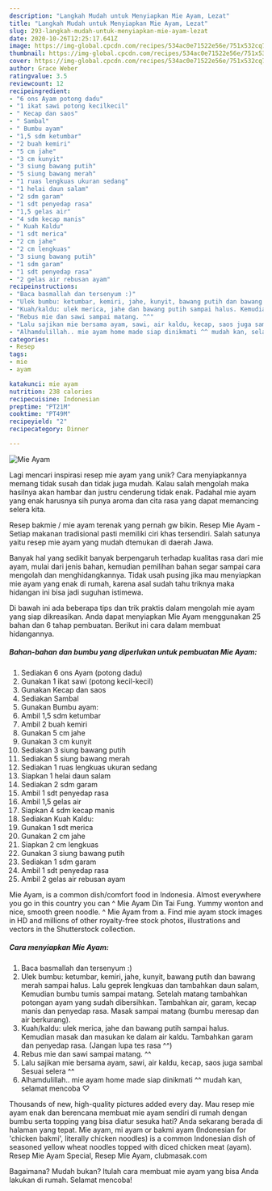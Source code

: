 ```yaml
---
description: "Langkah Mudah untuk Menyiapkan Mie Ayam, Lezat"
title: "Langkah Mudah untuk Menyiapkan Mie Ayam, Lezat"
slug: 293-langkah-mudah-untuk-menyiapkan-mie-ayam-lezat
date: 2020-10-26T12:25:17.641Z
image: https://img-global.cpcdn.com/recipes/534ac0e71522e56e/751x532cq70/mie-ayam-foto-resep-utama.jpg
thumbnail: https://img-global.cpcdn.com/recipes/534ac0e71522e56e/751x532cq70/mie-ayam-foto-resep-utama.jpg
cover: https://img-global.cpcdn.com/recipes/534ac0e71522e56e/751x532cq70/mie-ayam-foto-resep-utama.jpg
author: Grace Weber
ratingvalue: 3.5
reviewcount: 12
recipeingredient:
- "6 ons Ayam potong dadu"
- "1 ikat sawi potong kecilkecil"
- " Kecap dan saos"
- " Sambal"
- " Bumbu ayam"
- "1,5 sdm ketumbar"
- "2 buah kemiri"
- "5 cm jahe"
- "3 cm kunyit"
- "3 siung bawang putih"
- "5 siung bawang merah"
- "1 ruas lengkuas ukuran sedang"
- "1 helai daun salam"
- "2 sdm garam"
- "1 sdt penyedap rasa"
- "1,5 gelas air"
- "4 sdm kecap manis"
- " Kuah Kaldu"
- "1 sdt merica"
- "2 cm jahe"
- "2 cm lengkuas"
- "3 siung bawang putih"
- "1 sdm garam"
- "1 sdt penyedap rasa"
- "2 gelas air rebusan ayam"
recipeinstructions:
- "Baca basmallah dan tersenyum :)"
- "Ulek bumbu: ketumbar, kemiri, jahe, kunyit, bawang putih dan bawang merah sampai halus. Lalu geprek lengkuas dan tambahkan daun salam, Kemudian bumbu tumis sampai matang. Setelah matang tambahkan potongan ayam yang sudah dibersihkan. Tambahkan air, garam, kecap manis dan penyedap rasa. Masak sampai matang (bumbu meresap dan air berkurang)."
- "Kuah/kaldu: ulek merica, jahe dan bawang putih sampai halus. Kemudian masak dan masukan ke dalam air kaldu. Tambahkan garam dan penyedap rasa. (Jangan lupa tes rasa ^^)"
- "Rebus mie dan sawi sampai matang. ^^"
- "Lalu sajikan mie bersama ayam, sawi, air kaldu, kecap, saos juga sambal Sesuai selera ^^"
- "Alhamdulillah.. mie ayam home made siap dinikmati ^^ mudah kan, selamat mencoba ♡"
categories:
- Resep
tags:
- mie
- ayam

katakunci: mie ayam 
nutrition: 238 calories
recipecuisine: Indonesian
preptime: "PT21M"
cooktime: "PT49M"
recipeyield: "2"
recipecategory: Dinner

---
```



![Mie Ayam](https://img-global.cpcdn.com/recipes/534ac0e71522e56e/751x532cq70/mie-ayam-foto-resep-utama.jpg)

Lagi mencari inspirasi resep mie ayam yang unik? Cara menyiapkannya memang tidak susah dan tidak juga mudah. Kalau salah mengolah maka hasilnya akan hambar dan justru cenderung tidak enak. Padahal mie ayam yang enak harusnya sih punya aroma dan cita rasa yang dapat memancing selera kita.

Resep bakmie / mie ayam terenak yang pernah gw bikin. Resep Mie Ayam - Setiap makanan tradisional pasti memiliki ciri khas tersendiri. Salah satunya yaitu resep mie ayam yang mudah dtemukan di daerah Jawa.

Banyak hal yang sedikit banyak berpengaruh terhadap kualitas rasa dari mie ayam, mulai dari jenis bahan, kemudian pemilihan bahan segar sampai cara mengolah dan menghidangkannya. Tidak usah pusing jika mau menyiapkan mie ayam yang enak di rumah, karena asal sudah tahu triknya maka hidangan ini bisa jadi suguhan istimewa.


Di bawah ini ada beberapa tips dan trik praktis dalam mengolah mie ayam yang siap dikreasikan. Anda dapat menyiapkan Mie Ayam menggunakan 25 bahan dan 6 tahap pembuatan. Berikut ini cara dalam membuat hidangannya.

<!--inarticleads1-->

##### Bahan-bahan dan bumbu yang diperlukan untuk pembuatan Mie Ayam:

1. Sediakan 6 ons Ayam (potong dadu)
1. Gunakan 1 ikat sawi (potong kecil-kecil)
1. Gunakan  Kecap dan saos
1. Sediakan  Sambal
1. Gunakan  Bumbu ayam:
1. Ambil 1,5 sdm ketumbar
1. Ambil 2 buah kemiri
1. Gunakan 5 cm jahe
1. Gunakan 3 cm kunyit
1. Sediakan 3 siung bawang putih
1. Sediakan 5 siung bawang merah
1. Sediakan 1 ruas lengkuas ukuran sedang
1. Siapkan 1 helai daun salam
1. Sediakan 2 sdm garam
1. Ambil 1 sdt penyedap rasa
1. Ambil 1,5 gelas air
1. Siapkan 4 sdm kecap manis
1. Sediakan  Kuah Kaldu:
1. Gunakan 1 sdt merica
1. Gunakan 2 cm jahe
1. Siapkan 2 cm lengkuas
1. Gunakan 3 siung bawang putih
1. Sediakan 1 sdm garam
1. Ambil 1 sdt penyedap rasa
1. Ambil 2 gelas air rebusan ayam


Mie Ayam, is a common dish/comfort food in Indonesia. Almost everywhere you go in this country you can ^ Mie Ayam Din Tai Fung. Yummy wonton and nice, smooth green noodle. ^ Mie Ayam from a. Find mie ayam stock images in HD and millions of other royalty-free stock photos, illustrations and vectors in the Shutterstock collection. 

<!--inarticleads2-->

##### Cara menyiapkan Mie Ayam:

1. Baca basmallah dan tersenyum :)
1. Ulek bumbu: ketumbar, kemiri, jahe, kunyit, bawang putih dan bawang merah sampai halus. Lalu geprek lengkuas dan tambahkan daun salam, Kemudian bumbu tumis sampai matang. Setelah matang tambahkan potongan ayam yang sudah dibersihkan. Tambahkan air, garam, kecap manis dan penyedap rasa. Masak sampai matang (bumbu meresap dan air berkurang).
1. Kuah/kaldu: ulek merica, jahe dan bawang putih sampai halus. Kemudian masak dan masukan ke dalam air kaldu. Tambahkan garam dan penyedap rasa. (Jangan lupa tes rasa ^^)
1. Rebus mie dan sawi sampai matang. ^^
1. Lalu sajikan mie bersama ayam, sawi, air kaldu, kecap, saos juga sambal Sesuai selera ^^
1. Alhamdulillah.. mie ayam home made siap dinikmati ^^ mudah kan, selamat mencoba ♡


Thousands of new, high-quality pictures added every day. Mau resep mie ayam enak dan berencana membuat mie ayam sendiri di rumah dengan bumbu serta topping yang bisa diatur sesuka hati? Anda sekarang berada di halaman yang tepat. Mie ayam, mi ayam or bakmi ayam (Indonesian for &#39;chicken bakmi&#39;, literally chicken noodles) is a common Indonesian dish of seasoned yellow wheat noodles topped with diced chicken meat (ayam). Resep Mie Ayam Special, Resep Mie Ayam, clubmasak.com 

Bagaimana? Mudah bukan? Itulah cara membuat mie ayam yang bisa Anda lakukan di rumah. Selamat mencoba!
